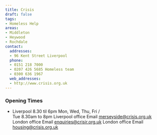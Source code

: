 ```yaml
---
title: Crisis
draft: false
tags:
- Homeless Help
areas:
- Middleton
- Heywood
- Rochdale
contact:
  addresses:
  - 96 Kent Street Liverpool
  phone:
  - 0151 218 7000
  - 0207 426 5685 Homeless team
  - 0300 636 1967
  web_addresses:
  - http://www.crisis.org.uk
---
```


### Opening Times
* Liverpool  8.30 til 6pm Mon, Wed, Thu, Fri /  
Tue 8.30am to 8pm
Liverpool office  Email merseyside@crisis.org.uk
London office Email enquiries@crisir.org.uk
London office Email housing@crisis.org.uk